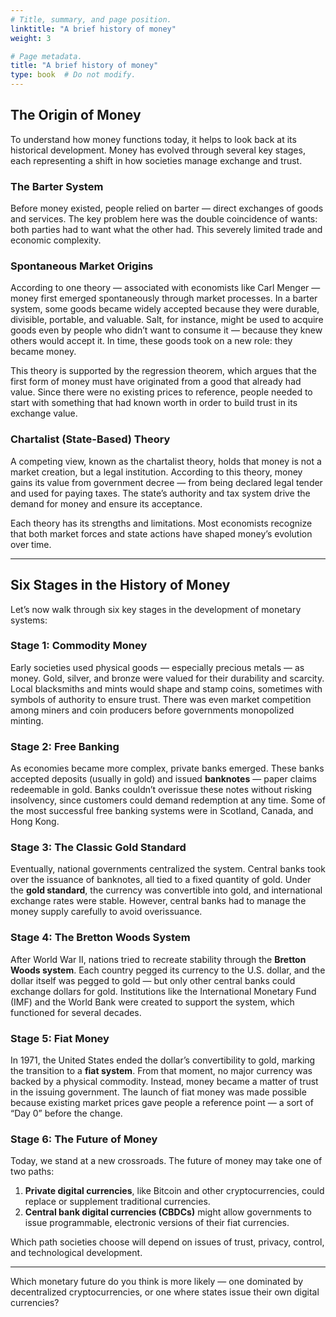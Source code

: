 ```yaml
---
# Title, summary, and page position.
linktitle: "A brief history of money"
weight: 3

# Page metadata.
title: "A brief history of money"
type: book  # Do not modify.
---
```




## The Origin of Money

To understand how money functions today, it helps to look back at its historical development. Money has evolved through several key stages, each representing a shift in how societies manage exchange and trust.

### The Barter System

Before money existed, people relied on barter — direct exchanges of goods and services. The key problem here was the double coincidence of wants: both parties had to want what the other had. This severely limited trade and economic complexity.

### Spontaneous Market Origins

According to one theory — associated with economists like Carl Menger — money first emerged spontaneously through market processes. In a barter system, some goods became widely accepted because they were durable, divisible, portable, and valuable. Salt, for instance, might be used to acquire goods even by people who didn’t want to consume it — because they knew others would accept it. In time, these goods took on a new role: they became money.

This theory is supported by the regression theorem, which argues that the first form of money must have originated from a good that already had value. Since there were no existing prices to reference, people needed to start with something that had known worth in order to build trust in its exchange value.

### Chartalist (State-Based) Theory
A competing view, known as the chartalist theory, holds that money is not a market creation, but a legal institution. According to this theory, money gains its value from government decree — from being declared legal tender and used for paying taxes. The state’s authority and tax system drive the demand for money and ensure its acceptance.

Each theory has its strengths and limitations. Most economists recognize that both market forces and state actions have shaped money’s evolution over time.

---
## Six Stages in the History of Money

Let’s now walk through six key stages in the development of monetary systems:

### Stage 1: Commodity Money

Early societies used physical goods — especially precious metals — as money. Gold, silver, and bronze were valued for their durability and scarcity. Local blacksmiths and mints would shape and stamp coins, sometimes with symbols of authority to ensure trust. There was even market competition among miners and coin producers before governments monopolized minting.

### Stage 2: Free Banking

As economies became more complex, private banks emerged. These banks accepted deposits (usually in gold) and issued **banknotes** — paper claims redeemable in gold. Banks couldn’t overissue these notes without risking insolvency, since customers could demand redemption at any time. Some of the most successful free banking systems were in Scotland, Canada, and Hong Kong.

### Stage 3: The Classic Gold Standard

Eventually, national governments centralized the system. Central banks took over the issuance of banknotes, all tied to a fixed quantity of gold. Under the **gold standard**, the currency was convertible into gold, and international exchange rates were stable. However, central banks had to manage the money supply carefully to avoid overissuance.

### Stage 4: The Bretton Woods System

After World War II, nations tried to recreate stability through the **Bretton Woods system**. Each country pegged its currency to the U.S. dollar, and the dollar itself was pegged to gold — but only other central banks could exchange dollars for gold. Institutions like the International Monetary Fund (IMF) and the World Bank were created to support the system, which functioned for several decades.

### Stage 5: Fiat Money

In 1971, the United States ended the dollar’s convertibility to gold, marking the transition to a **fiat system**. From that moment, no major currency was backed by a physical commodity. Instead, money became a matter of trust in the issuing government. The launch of fiat money was made possible because existing market prices gave people a reference point — a sort of “Day 0” before the change.

### Stage 6: The Future of Money
Today, we stand at a new crossroads. The future of money may take one of two paths:

1. **Private digital currencies**, like Bitcoin and other cryptocurrencies, could replace or supplement traditional currencies.
2. **Central bank digital currencies (CBDCs)** might allow governments to issue programmable, electronic versions of their fiat currencies.

Which path societies choose will depend on issues of trust, privacy, control, and technological development.

---

<div class="doc-discussion">
Which monetary future do you think is more likely — one dominated by decentralized cryptocurrencies, or one where states issue their own digital currencies?
</div>